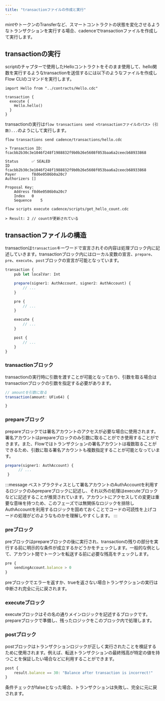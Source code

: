```yaml
---
title: "transactionファイルの作成と実行"
---
```


mintやトークンのTransferなど、スマートコントラクトの状態を変化させるようなトランザクションを実行する場合、cadenceでtransactionファイルを作成して実行します。

## transactionの実行

scriptのチャプターで使用したHelloコントラクトをそのまま使用して、hello関数を実行するようなtransactionを送信するには以下のようなファイルを作成しFlow CLIのコマンドを実行します。

```ts:hello.cdc
import Hello from "../contracts/Hello.cdc"

transaction {
  execute {
    Hello.hello()
  }
}
```

transactionの実行は```flow transactions send <transactionファイルのパス> (引数)...```のようにして実行します。

```
flow transactions send cadence/transactions/hello.cdc                

> Transaction ID: fcacbb2b30c3e1046f248f1988832f9b0b26e5608f053baa6a2ceecb68933868

Status		✅ SEALED
ID		fcacbb2b30c3e1046f248f1988832f9b0b26e5608f053baa6a2ceecb68933868
Payer		f8d6e0586b0a20c7
Authorizers	[]

Proposal Key:	
    Address	f8d6e0586b0a20c7
    Index	0
    Sequence	5

flow scripts execute cadence/scripts/get_hello_count.cdc

> Result: 2 // countが更新されている
```

## transactionファイルの構造

transactionは```transaction```キーワードで宣言されその内容は処理ブロック内に記述していきます。transactionブロック内にはローカル変数の宣言、```prepare```、```pre```、```execute```、```post```ブロックの宣言が可能となっています。

```ts
transaction {
    pub let localVar: Int

    prepare(signer1: AuthAccount, signer2: AuthAccount) {
        // ...
    }

    pre {
        // ...
    }

    execute {
        // ...
    }

    post {
        // ...
    }
}
```

### transactionブロック

transactionの実行時に引数を渡すことが可能となっており、引数を取る場合はtransactionブロックの引数を指定する必要があります。

```ts
// amountを引数に取る
transaction(amount: UFix64) {

}
```

### prepareブロック

prepareブロックでは署名アカウントのアクセスが必要な場合に使用されます。署名アカウントはprepareブロックのみ引数に取ることができ使用することができます。また、Flowではトランザクションの署名アカウントは複数取ることができるため、引数に取る署名アカウントも複数指定することが可能となっています。

```ts
prepare(signer1: AuthAccount) {
      // ...
 }
```

:::message
ベストプラクティスとして署名アカウントのAuthAccountを利用するロジックのみprepareブロックに記述し、それ以外の処理はexecuteブロックなどに記述することが推奨されています。アカウントにアクセスしての変更は重要な意味を持つため、このフェーズでは無関係なロジックを排除しAuthAccountを利用するロジックを固めておくことでコードの可読性を上げコードの処理がどのようなものかを理解しやすくします。
:::

### preブロック

preブロックはprepareブロックの後に実行され、transactionの残りの部分を実行する前に明示的な条件が成立するかどうかをチェックします。一般的な例として、アカウント間でトークンを転送する前に必要な残高をチェックします。

```ts
pre {
    sendingAccount.balance > 0
}
```

preブロックでエラーを返すか、trueを返さない場合トランザクションの実行は中断され完全に元に戻されます。

### executeブロック

executeブロックはその名の通りメインロジックを記述するブロックです。prepareブロックで準備し、残ったロジックをこのブロック内で処理します。

### postブロック

postブロックはトランザクションロジックが正しく実行されたことを検証するために使用されます。例えば、転送トランザクションの最終残高が特定の値を持つことを保証したい場合などに利用することができます。

```ts
post {
    result.balance == 30: "Balance after transaction is incorrect!"
}
```

条件チェックがfalseとなった場合、トランザクションは失敗し、完全に元に戻されます。